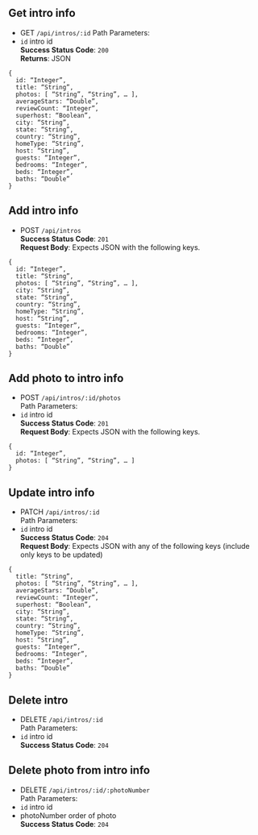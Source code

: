 ## Get intro info  
- GET <code>/api/intros/:id</code>
Path Parameters:  
- <code>id</code> intro id  
**Success Status Code**: <code>200</code>  
**Returns**: JSON  
``` 
{
  id: “Integer”, 
  title: “String”,
  photos: [ “String”, “String”, … ],
  averageStars: “Double”,
  reviewCount: “Integer”,
  superhost: “Boolean”,
  city: “String”,
  state: “String”,
  country: “String”,
  homeType: “String”,
  host: “String”,
  guests: “Integer”,
  bedrooms: “Integer”,
  beds: “Integer”,
  baths: “Double”
}
```

## Add intro info  
- POST <code>/api/intros</code>  
**Success Status Code**: <code>201</code>  
**Request Body**: Expects JSON with the following keys.  
```
{
  id: “Integer”, 
  title: “String”,
  photos: [ “String”, “String”, … ],
  city: “String”,
  state: “String”,
  country: “String”,
  homeType: “String”,
  host: “String”,
  guests: “Integer”,
  bedrooms: “Integer”,
  beds: “Integer”,
  baths: “Double”
}
```

## Add photo to intro info  
- POST <code>/api/intros/:id/photos</code>  
Path Parameters:  
- <code>id</code> intro id  
**Success Status Code**: <code>201</code>  
**Request Body**: Expects JSON with the following keys.  
```
{
  id: “Integer”, 
  photos: [ “String”, “String”, … ]
}
```

## Update intro info  
- PATCH <code>/api/intros/:id</code>  
Path Parameters:  
- <code>id</code> intro id  
**Success Status Code**: <code>204</code>  
**Request Body**: Expects JSON with any of the following keys (include only keys to be updated)  
```
{
  title: “String”,
  photos: [ “String”, “String”, … ],
  averageStars: “Double”,
  reviewCount: “Integer”,
  superhost: “Boolean”,
  city: “String”,
  state: “String”,
  country: “String”,
  homeType: “String”,
  host: “String”,
  guests: “Integer”,
  bedrooms: “Integer”,
  beds: “Integer”,
  baths: “Double”
}
```

## Delete intro  
- DELETE <code>/api/intros/:id</code>  
Path Parameters:  
- <code>id</code> intro id  
**Success Status Code**: <code>204</code>  
 
## Delete photo from intro info  
- DELETE <code>/api/intros/:id/:photoNumber</code>  
Path Parameters:  
- <code>id</code> intro id  
- photoNumber order of photo  
**Success Status Code**: <code>204</code>  
